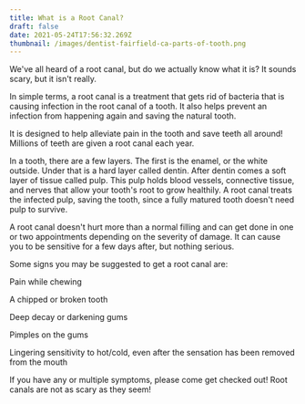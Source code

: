 ```yaml
---
title: What is a Root Canal?
draft: false
date: 2021-05-24T17:56:32.269Z
thumbnail: /images/dentist-fairfield-ca-parts-of-tooth.png
---
```

We've all heard of a root canal, but do we actually know what it is? It sounds scary, but it isn't really.

In simple terms, a root canal is a treatment that gets rid of bacteria that is causing infection in the root canal of  a tooth. It also helps prevent an infection from happening again and saving the natural tooth.

It is designed to help alleviate pain in the tooth and save teeth all around! Millions of teeth are given a root canal each year.

In a tooth, there are a few layers. The first is the enamel, or the white outside. Under that is a hard layer called dentin. After dentin comes a soft layer of tissue called pulp. This pulp holds blood vessels, connective tissue, and nerves that allow your tooth's root to grow healthily. A root canal treats the infected pulp, saving the tooth, since a fully matured tooth doesn't need pulp to survive. 

A root canal doesn't hurt more than a normal filling and can get done in one or two appointments depending on the severity of damage. It can cause you to be sensitive for a few days after, but nothing serious.

Some signs you may be suggested to get a root canal are:

Pain while chewing

A chipped or broken tooth

Deep decay or darkening gums

Pimples on the gums

Lingering sensitivity to hot/cold, even after the sensation has been removed from the mouth



If you have any or multiple symptoms, please come get checked out! Root canals are not as scary as they seem!